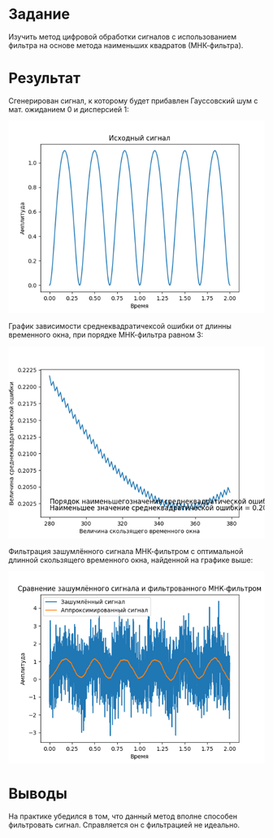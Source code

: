 # Задание

Изучить метод цифровой обработки сигналов с использованием фильтра на основе метода наименьших квадратов (МНК-фильтра).

# Результат

Сгенерирован сигнал, к которому будет прибавлен Гауссовский шум с мат. ожиданием 0 и дисперсией 1:

![Сигнал](<https://github.com/TestPortf/portfolio/blob/main/MetUstrCifrObr/2sem/lab2/%D0%98%D1%81%D1%85%D0%BE%D0%B4%D0%BD%D1%8B%D0%B9%20%D1%81%D0%B8%D0%B3%D0%BD%D0%B0%D0%BB.png>)

График зависимости среднеквадратичексой ошибки от длинны временного окна, при порядке МНК-фильтра равном 3:

![График зависимости среднеквадратической ошибки от длинны окна](<График зависимости среднеквадратической ошибки от длинны окна.png>)

Фильтрация зашумлённого сигнала МНК-фильтром с оптимальной длинной скользящего временного окна, найденной на графике выше:

![Сравнение зашумлённого сигнала и фильтрованного МНК-фильтром](<Сравнение зашумлённого сигнала и фильтрованного МНК-фильтром.png>)

# Выводы

На практике убедился в том, что данный метод вполне способен фильтровать сигнал. Справляется он с фильтрацией не идеально.

